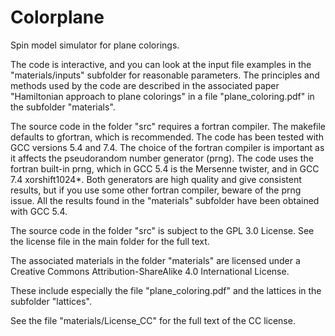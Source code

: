 # Colorplane
Spin model simulator for plane colorings.

The code is interactive, and you can look at the input file examples in the "materials/inputs" subfolder for reasonable parameters. The principles and methods used by the code are described in the associated paper "Hamiltonian approach to plane colorings" in a file "plane_coloring.pdf" in the subfolder "materials".

The source code in the folder "src" requires a fortran compiler. The makefile defaults to gfortran, which is recommended. The code has been tested with GCC versions 5.4 and 7.4. The choice of the fortran compiler is important as it affects the pseudorandom number generator (prng). The code uses the fortran built-in prng, which in GCC 5.4 is the Mersenne twister, and in GCC 7.4 xorshift1024*. Both generators are high quality and give consistent results, but if you use some other fortran compiler, beware of the prng issue. All the results found in the "materials" subfolder have been obtained with GCC 5.4.

The source code in the folder "src" is subject to the GPL 3.0 License. See the license file in the main folder for the full text.

The associated materials in the folder "materials" are licensed under a
Creative Commons Attribution-ShareAlike 4.0 International License.

These include especially the file "plane_coloring.pdf" and the lattices in the subfolder "lattices".

See the file "materials/License_CC" for the full text of the CC license.

